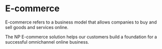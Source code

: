 # E-commerce

E-commerce refers to a business model that allows companies to buy and sell goods and services online. 

The NP E-commerce solution helps our customers build a foundation for a successful omnichannel online business.